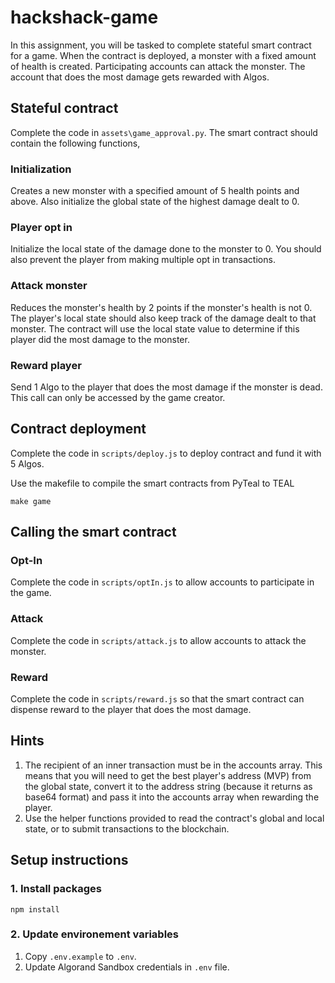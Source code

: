 # hackshack-game
In this assignment, you will be tasked to complete stateful smart contract for a game. When the contract is deployed, a monster with a fixed amount of health is created. Participating accounts can attack the monster. The account that does the most damage gets rewarded with Algos. 

## Stateful contract
Complete the code in `assets\game_approval.py`. The smart contract should contain the following functions,

### Initialization
Creates a new monster with a specified amount of 5 health points and above. Also initialize the global state of the highest damage dealt to 0. 

### Player opt in
Initialize the local state of the damage done to the monster to 0. You should also prevent the player from making multiple opt in transactions.

### Attack monster
Reduces the monster's health by 2 points if the monster's health is not 0. The player's local state should also keep track of the damage dealt to that monster. The contract will use the local state value to determine if this player did the most damage to the monster.

### Reward player
Send 1 Algo to the player that does the most damage if the monster is dead. This call can only be accessed by the game creator.

## Contract deployment
Complete the code in `scripts/deploy.js` to deploy contract and fund it with 5 Algos.

Use the makefile to compile the smart contracts from PyTeal to TEAL
```
make game
```

## Calling the smart contract

### Opt-In
Complete the code in `scripts/optIn.js` to allow accounts to participate in the game.

### Attack
Complete the code in `scripts/attack.js` to allow accounts to attack the monster.

### Reward
Complete the code in `scripts/reward.js` so that the smart contract can dispense reward to the player that does the most damage.

## Hints
1. The recipient of an inner transaction must be in the accounts array. This means that you will need to get the best player's address (MVP) from the global state, convert it to the address string (because it returns as base64 format) and pass it into the accounts array when rewarding the player.
2. Use the helper functions provided to read the contract's global and local state, or to submit transactions to the blockchain.

## Setup instructions

### 1. Install packages
```
npm install
```

### 2. Update environement variables
1. Copy `.env.example` to `.env`.
2. Update Algorand Sandbox credentials in `.env` file.
